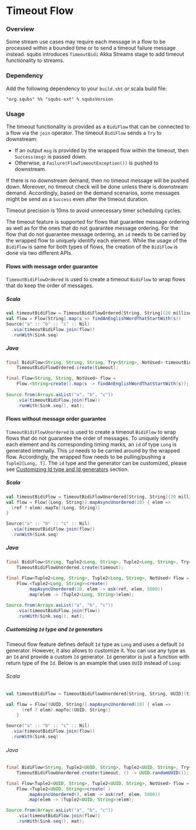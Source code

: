 # Timeout Flow

### Overview

Some stream use cases may require each message in a flow to be processed within a bounded time or to send a timeout failure message instead.  squbs introduces `TimeoutBidi` Akka Streams stage to add timeout functionality to streams.

### Dependency

Add the following dependency to your `build.sbt` or scala build file:

```
"org.squbs" %% "squbs-ext" % squbsVersion
```

### Usage

The timeout functionality is provided as a `BidiFlow` that can be connected to a flow via the `join` operator.  The timeout `BidiFlow` sends a `Try` to downstream:

   * If an output `msg` is provided by the wrapped flow within the timeout, then `Success(msg)` is passed down.
   * Otherwise, a `Failure(FlowTimeoutException())` is pushed to downstream.  


If there is no downstream demand, then no timeout message will be pushed down.  Moreover, no timeout check will be done unless there is downstream demand.  Accordingly, based on the demand scenarios, some messages might be send as a `Success` even after the timeout duration.

Timeout precision is 10ms to avoid unnecessary timer scheduling cycles.

The timeout feature is supported for flows that guarantee message ordering as well as for the ones that do not guarantee message ordering.  For the flow that do not guarantee message ordering, an `id` needs to be carried by the wrapped flow to uniquely identify each element.  While the usage of the `BidiFlow` is same for both types of flows, the creation of the `BidiFlow` is done via two different APIs.    

#### Flows with message order guarantee

`TimeoutBidiFlowOrdered` is used to create a timeout `BidiFlow` to wrap flows that do keep the order of messages.

##### Scala

```scala
val timeoutBidiFlow = TimeoutBidiFlowOrdered[String, String](20 milliseconds)
val flow = Flow[String].map(s => findAnEnglishWordThatStartWith(s))
Source("a" :: "b" :: "c" :: Nil)
  .via(timeoutBidiFlow.join(flow))
  .runWith(Sink.seq)
```      

##### Java

```java
final BidiFlow<String, String, String, Try<String>, NotUsed> timeoutBidiFlow =
    TimeoutBidiFlowOrdered.create(timeout);

final Flow<String, String, NotUsed> flow =
    Flow.<String>create().map(s -> findAnEnglishWordThatStartWith(s));
        
Source.from(Arrays.asList("a", "b", "c"))
    .via(timeoutBidiFlow.join(flow))
    .runWith(Sink.seq(), mat);
```   

#### Flows without message order guarantee

`TimeoutBidiFlowUnordered` is used to create a timeout `BidiFlow` to wrap flows that do not guarantee the order of messages.  To uniquely identify each element and its corresponding timing marks, an `id` of type `Long` is generated internally.  This `id` needs to be carried around by the wrapped flow.  Accordingly, the wrapped flow needs to be pulling/pushing a `Tuple2[Long, T]`.  The `id` type and the generator can be customized, please see  [Customizing Id type and Id generators](#customizing-id-type-and-id-generators) section.

##### Scala

```scala   
val timeoutBidiFlow = TimeoutBidiFlowUnordered[String, String](20 milliseconds)
val flow = Flow[(Long, String)].mapAsyncUnordered(10) { elem =>
  (ref ? elem).mapTo[(Long, String)]
}

Source("a" :: "b" :: "c" :: Nil)
  .via(timeoutBidiFlow.join(flow))
  .runWith(Sink.seq)
```

##### Java

```java
final BidiFlow<String, Tuple2<Long, String>, Tuple2<Long, String>, Try<String>, NotUsed> timeoutBidiFlow =
    TimeoutBidiFlowUnordered.create(timeout);
    
final Flow<Tuple2<Long, String>, Tuple2<Long, String>, NotUsed> flow =
    Flow.<Tuple2<Long, String>>create()
        .mapAsyncUnordered(10, elem -> ask(ref, elem, 5000))
        .map(elem -> (Tuple2<Long, String>)elem);

Source.from(Arrays.asList("a", "b", "c"))
    .via(timeoutBidiFlow.join(flow))
    .runWith(Sink.seq(), mat);
```

##### Customizing `Id` type and `Id` generators

Timeout flow feature defines default `Id` type as `Long` and uses a default `Id` generator.  However, it also allows to customize it.  You can use any type as an `Id` and provide a custom `Id` generator.  `Id` generator is just a function with return type of the `Id`.  Below is an example that uses `UUID` instead of `Long`:

###### Scala

```scala
val timeoutBidiFlow = TimeoutBidiFlowUnordered[String, String, UUID](timeout, () => UUID.randomUUID())

val flow = Flow[(UUID, String)].mapAsyncUnordered(10) { elem =>
      (ref ? elem).mapTo[(UUID, String)]
    }

Source("a" :: "b" :: "c" :: Nil)
  .via(timeoutBidiFlow.join(flow))
  .runWith(Sink.seq)
```

###### Java

```java
final BidiFlow<String, Tuple2<UUID, String>, Tuple2<UUID, String>, Try<String>, NotUsed> timeoutBidiFlow =
    TimeoutBidiFlowUnordered.create(timeout, () -> UUID.randomUUID());

final Flow<Tuple2<UUID, String>, Tuple2<UUID, String>, NotUsed> flow =
    Flow.<Tuple2<UUID, String>>create( )
        .mapAsyncUnordered(3, elem -> ask(ref, elem, 5000))
        .map(elem -> (Tuple2<UUID, String>)elem);

Source.from(Arrays.asList("a", "b", "c"))
    .via(timeoutBidiFlow.join(flow))
    .runWith(Sink.seq(), mat);
```